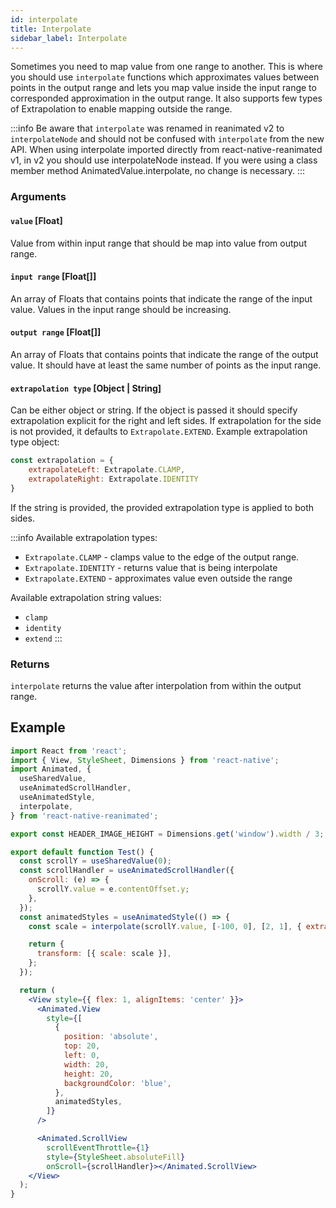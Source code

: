 ```yaml
---
id: interpolate
title: Interpolate
sidebar_label: Interpolate
---
```


Sometimes you need to map value from one range to another. This is where you should use `interpolate` functions which approximates values between points in the output range and lets you map value inside the input range to corresponded approximation in the output range. It also supports few types of Extrapolation to enable mapping outside the range.

:::info
Be aware that `interpolate` was renamed in reanimated v2 to `interpolateNode` and should not be confused with `interpolate` from the new API. When using interpolate imported directly from react-native-reanimated v1, in v2 you should use interpolateNode instead. If you were using a class member method AnimatedValue.interpolate, no change is necessary.
:::

### Arguments

#### `value` [Float]

Value from within input range that should be map into value from output range.

#### `input range` [Float[]]

An array of Floats that contains points that indicate the range of the input value. Values in the input range should be increasing.

#### `output range` [Float[]]

An array of Floats that contains points that indicate the range of the output value. It should have at least the same number of points as the input range.

#### `extrapolation type` [Object | String]

Can be either object or string. If the object is passed it should specify extrapolation explicit for the right and left sides. If extrapolation for the side is not provided, it defaults to `Extrapolate.EXTEND`. Example extrapolation type object:

```js
const extrapolation = {
    extrapolateLeft: Extrapolate.CLAMP,
    extrapolateRight: Extrapolate.IDENTITY
}
```

If the string is provided, the provided extrapolation type is applied to both sides.

:::info
Available extrapolation types:
* `Extrapolate.CLAMP` - clamps value to the edge of the output range.
* `Extrapolate.IDENTITY` - returns value that is being interpolate
* `Extrapolate.EXTEND` - approximates value even outside the range

Available extrapolation string values:
* `clamp`
* `identity`
* `extend`
:::

### Returns

`interpolate` returns the value after interpolation from within the output range.

## Example

```jsx
import React from 'react';
import { View, StyleSheet, Dimensions } from 'react-native';
import Animated, {
  useSharedValue,
  useAnimatedScrollHandler,
  useAnimatedStyle,
  interpolate,
} from 'react-native-reanimated';

export const HEADER_IMAGE_HEIGHT = Dimensions.get('window').width / 3;

export default function Test() {
  const scrollY = useSharedValue(0);
  const scrollHandler = useAnimatedScrollHandler({
    onScroll: (e) => {
      scrollY.value = e.contentOffset.y;
    },
  });
  const animatedStyles = useAnimatedStyle(() => {
    const scale = interpolate(scrollY.value, [-100, 0], [2, 1], { extrapolateRight: Extrapolate.CLAMP });

    return {
      transform: [{ scale: scale }],
    };
  });

  return (
    <View style={{ flex: 1, alignItems: 'center' }}>
      <Animated.View
        style={[
          {
            position: 'absolute',
            top: 20,
            left: 0,
            width: 20,
            height: 20,
            backgroundColor: 'blue',
          },
          animatedStyles,
        ]}
      />

      <Animated.ScrollView
        scrollEventThrottle={1}
        style={StyleSheet.absoluteFill}
        onScroll={scrollHandler}></Animated.ScrollView>
    </View>
  );
}
```
